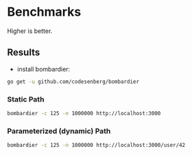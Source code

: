 # Benchmarks

Higher is better.

## Results

- install bombardier: 

```bash
go get -u github.com/codesenberg/bombardier
```

### Static Path

```bash
bombardier -c 125 -n 1000000 http://localhost:3000
```

### Parameterized (dynamic) Path

```bash
bombardier -c 125 -n 1000000 http://localhost:3000/user/42
```
